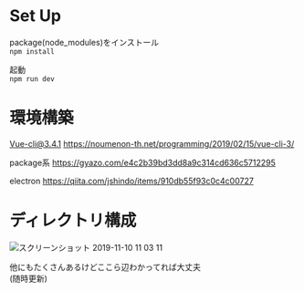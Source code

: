 # Set Up
  
   package(node_modules)をインストール  
    `npm install`

   起動    
    `npm run dev`
  
# 環境構築
  Vue-cli@3.4.1
  https://noumenon-th.net/programming/2019/02/15/vue-cli-3/

  package系
  https://gyazo.com/e4c2b39bd3dd8a9c314cd636c5712295

  electron
  https://qiita.com/jshindo/items/910db55f93c0c4c00727


# ディレクトリ構成 
  ![スクリーンショット 2019-11-10 11 03 11](https://user-images.githubusercontent.com/46051957/68537645-0d8f2f80-03ab-11ea-806c-d8f4b54f7bdf.png)

  他にもたくさんあるけどここら辺わかってれば大丈夫  
  (随時更新)  
